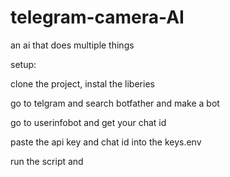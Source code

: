 # telegram-camera-AI
an ai that does multiple things

setup:

clone the project, instal the liberies

go to telgram and search botfather and make a bot

go to userinfobot and get your chat id

paste the api key and chat id into the keys.env

run the script and 
